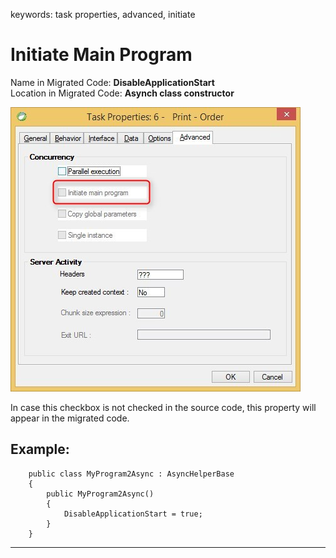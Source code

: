 ﻿keywords: task properties, advanced, initiate
# Initiate Main Program

Name in Migrated Code: **DisableApplicationStart**  
Location in Migrated Code: **Asynch class constructor**

![Task-Properties-Advanced-initiate-main-program](Task-Properties-Advanced-initiate-main-program.jpg)

In case this checkbox is not checked in the source code, 
this property will appear in the migrated code.

## Example:
```csdiff
    public class MyProgram2Async : AsyncHelperBase 
    {
        public MyProgram2Async()
        {
            DisableApplicationStart = true;
        }
    }

```
---
